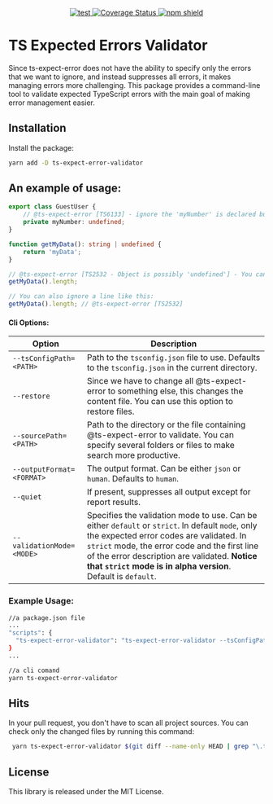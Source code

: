 <p align="center">
  <a href="https://github.com/pashak09/ts-expect-error-validator/actions">
    <image src="https://github.com/pashak09/ts-expect-error-validator/actions/workflows/ci.yml/badge.svg" alt="test" />
  </a>
  <a href="https://coveralls.io/github/pashak09/ts-expect-error-validator?branch=main">
    <img src="https://coveralls.io/repos/github/pashak09/ts-expect-error-validator/badge.svg?branch=main" alt="Coverage Status" />
  </a>
  <a href="https://www.npmjs.com/package/ts-expect-error-validator">
    <img src="https://img.shields.io/npm/v/ts-expect-error-validator" alt="npm shield" />
  </a>
</p>

# TS Expected Errors Validator

Since ts-expect-error does not have the ability to specify only the errors that we want to ignore, and instead
suppresses all errors, it makes managing errors more challenging. This package provides a command-line tool to validate
expected TypeScript errors with the main goal of making error management easier.

## Installation

Install the package:

```bash
yarn add -D ts-expect-error-validator
```

## An example of usage:

```typescript
export class GuestUser {
    // @ts-expect-error [TS6133] - ignore the 'myNumber' is declared but its value is never read message
    private myNumber: undefined;
}

function getMyData(): string | undefined {
    return 'myData';
}

// @ts-expect-error [TS2532 - Object is possibly 'undefined'] - You can specify the message and a ts code for validation for `strict` mode.
getMyData().length;

// You can also ignore a line like this:
getMyData().length; // @ts-expect-error [TS2532]
```

#### Cli Options:

| Option                    | Description                                                                                                                                                                                                                                                                                                     |
|---------------------------|-----------------------------------------------------------------------------------------------------------------------------------------------------------------------------------------------------------------------------------------------------------------------------------------------------------------|
| `--tsConfigPath=<PATH>`   | Path to the `tsconfig.json` file to use. Defaults to the `tsconfig.json` in the current directory.                                                                                                                                                                                                              |
| `--restore`               | Since we have to change all @ts-expect-error to something else, this changes the content file. You can use this option to restore files.                                                                                                                                                                        |
| `--sourcePath=<PATH>`     | Path to the directory or the file containing @ts-expect-error to validate. You can specify several folders or files to make search more productive.                                                                                                                                                             |
| `--outputFormat=<FORMAT>` | The output format. Can be either `json` or `human`. Defaults to `human`.                                                                                                                                                                                                                                        |
| `--quiet`                 | If present, suppresses all output except for report results.                                                                                                                                                                                                                                                    |
| `--validationMode=<MODE>` | Specifies the validation mode to use. Can be either `default` or `strict`. In default `mode`, only the expected error codes are validated. In `strict` mode, the error code and the first line of the error description are validated. **Notice that `strict` mode is in alpha version**. Default is `default`. |

### Example Usage:

```bash
//a package.json file
...
"scripts": {
  "ts-expect-error-validator": "ts-expect-error-validator --tsConfigPath=tsconfig.json --restore --sourcePath=src/myDir --sourcePath=src/someTsFile.ts --reportFormat=json --quiet"
}
...

//a cli comand
yarn ts-expect-error-validator
```

## Hits

In your pull request, you don't have to scan all project sources. You can check only the changed files by running this
command:

```bash
 yarn ts-expect-error-validator $(git diff --name-only HEAD | grep "\.ts$" | xargs -I {} echo "--sourcePath={}" | tr '\n' ' ')
```

## License

This library is released under the MIT License.
